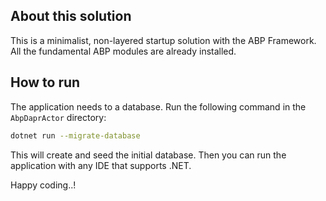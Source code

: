 ## About this solution

This is a minimalist, non-layered startup solution with the ABP Framework. All the fundamental ABP modules are already installed.

## How to run

The application needs to a database. Run the following command in the `AbpDaprActor` directory:

````bash
dotnet run --migrate-database
````

This will create and seed the initial database. Then you can run the application with any IDE that supports .NET.

Happy coding..!



